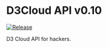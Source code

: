 # D3Cloud API v0.10
[![Release](https://github.com/tomaso909/D3CloudAPI/actions/workflows/release.yml/badge.svg?branch=master)](https://github.com/tomaso909/D3CloudAPI/actions/workflows/release.yml)

D3 Cloud API for hackers.